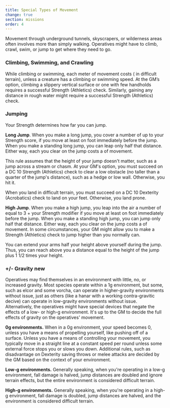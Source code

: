 ```yaml
---
title: Special Types of Movement
change: true
section: missions
order: 4
---
```

Movement through underground tunnels, skyscrapers, or wilderness areas often involves more than simply walking. Operatives
might have to climb, crawl, swim, or jump to get where they need to go.

### Climbing, Swimming, and Crawling
While climbing or swimming, each meter of movement costs <me-distance length="1" override="extra {metric}" />
(<me-distance length="2" override="extra {metric}" /> in difficult terrain), unless a creature has a climbing or swimming speed.
At the GM’s option, climbing a slippery vertical surface or one with few handholds requires a successful Strength (Athletics)
check. Similarly, gaining any distance in rough water might require a successful Strength (Athletics) check.

### Jumping
Your Strength determines how far you can jump.

__Long Jump__. When you make a long jump, you cover a number of <me-distance length="0" /> up to your Strength score<me-distance length="0" text-if="metric" override=" divided by three (rounded up)" />,
if you move at least <me-distance length="10" /> on foot immediately before the jump. When you make a standing long jump, you can leap only half that distance.
Either way, each <me-distance length="0" adj /> you clear on the jump costs a <me-distance length="0" adj /> of movement.

This rule assumes that the height of your jump doesn't matter, such as a jump across a stream or chasm. At your GM's option,
you must succeed on a DC 10 Strength (Athletics) check to clear a low obstacle (no taller than a quarter of the jump's distance),
such as a hedge or low wall. Otherwise, you hit it.

When you land in difficult terrain, you must succeed on a DC 10 Dexterity (Acrobatics) check to land on your feet. Otherwise, you land prone.

__High Jump__. When you make a high jump, you leap into the air a number of <me-distance length="0" /> equal to 3 + your Strength
modifier<me-distance text-if="metric" length="0" override=" divided by three (rounded up)" /> if you move at least <me-distance length="10" />
on foot immediately before the jump. When you make a standing high jump, you can
jump only half that distance. Either way, each <me-distance length="0" adj /> you clear on the jump costs a <me-distance length="0" adj /> of movement. In some circumstances,
your GM might allow you to make a Strength (Athletics) check to jump higher than you normally can.

You can extend your arms half your height above yourself during the jump. Thus, you can reach above you a distance equal
to the height of the jump plus 1 1/2 times your height.

### +/- Gravity <v-chip color="info" small>new</v-chip>
Operatives may find themselves in an environment with little, no, or increased gravity. Most species operate within a
1g environment, but some, such as elcor and some vorcha, can operate in higher-gravity environments without issue,
just as others (like a hanar with a working contra-gravitic decive) can operate in low-gravity environments without issue.
Alternatively, the operatives might have special devices that negate the effects of a low- or high-g environment. It's
up to the GM to decide the full effects of gravity on the operatives' movement.

__0g environments.__ When in a 0g environment, your speed becomes 0, unless you have a means of propelling yourself, like pushing
off of a surface. Unless you have a means of controlling your movement, you typically move in a straight line at a constant speed per round
unless some external force stops you or slows you down. Additional rules, such as disadvantage on Dexterity saving
throws or melee attacks are decided by the GM based on the context of your environment.

__Low-g environments.__ Generally speaking, when you're operating in a low-g environment, fall damage is halved, jump distances
are doubled and ignore terrain effects, but the entire environment is considered difficult terrain.

__High-g environments.__ Generally speaking, when you're operating in a high-g environment, fall damage is doubled, jump distances
are halved, and the environment is considered difficult terrain.

<me-source-reference pages="84-85"></me-source-reference>
